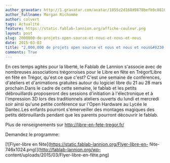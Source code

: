 ```yaml
---
author_gravatar: http://1.gravatar.com/avatar/1055c2d168d9878befb9c8810eda96dc?s=96&d=mm&r=g
author_fullname: Morgan Richomme
author: colvert
tags: Actualité
feature: https://static.fablab-lannion.org/affiche-couleur.png
layout: post
slug: 2000000-de-projets-open-source-et-nous-et-nous-et-nous
date: 2015-03-03
title: "2,000,000 de projets open source et nous et nous et nous&#8230;"
comments: True
---
```

En ces temps agités pour la liberté, le Fablab de Lannion s'associe avec de
nombreuses associations trégorroises pour le Libre en fête en Trégor!Libre en
fête en Trégor, qu'est ce que c'est? C'est une semaine de conférences,
d'ateliers et d'animations gratuites autour du logiciel libre du 21 au 28 mars
prochain.Dans le cadre de cette semaine, le fablab et les petits débrouillards
proposeront des sessions d'initiation à l'électronique et à l'impression 3D
lors des traditionnels ateliers ouverts du lundi et mercredi soir ainsi qu'une
petite conférence sur l'Open Hardware au Lycée le Dantec.Les enfants pourront
s'émerveiller des montages magiques des petits débrouillards pendant que les
parents pourront découvrir le fablab.

Plus de renseignements sur <http://libre-en-fete-tregor.fr/>

Demandez le programme:

[![Flyer-libre en fête](https://static.fablab-lannion.org/Flyer-libre-en-
fête-746x1024.png)](http://fablab-lannion.org/wp-
content/uploads/2015/03/Flyer-libre-en-fête.png)


